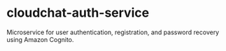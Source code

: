 # cloudchat-auth-service
Microservice for user authentication, registration, and password recovery using Amazon Cognito.
